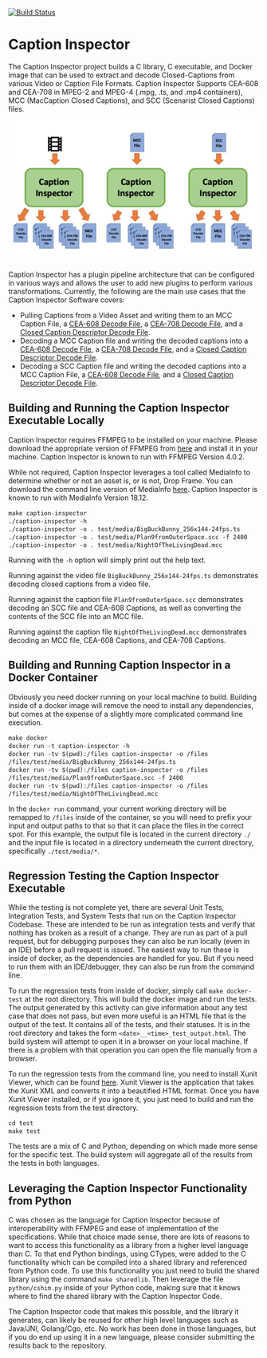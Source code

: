 [![Build Status](https://travis-ci.com/Comcast/caption-inspector.svg?branch=master)](https://travis-ci.com/Comcast/caption-inspector)

Caption Inspector
=================

The Caption Inspector project builds a C library, C executable, and Docker image that can be used to extract and decode
Closed-Captions from various Video or Caption File Formats. Caption Inspector Supports CEA-608 and CEA-708 in MPEG-2 and
MPEG-4 (.mpg, .ts, and .mp4 containers), MCC (MacCaption Closed Captions), and SCC (Scenarist Closed Captions) files.

![Overview](./docs/Overview.png)

Caption Inspector has a plugin pipeline architecture that can be configured in various ways and allows the user to add
new plugins to perform various transformations. Currently, the following are the main use cases that the Caption
Inspector Software covers:
* Pulling Captions from a Video Asset and writing them to an MCC Caption File, a [CEA-608 Decode File](./docs/decoded608.md),
a [CEA-708 Decode File](./docs/decoded708.md), and a [Closed Caption Descriptor Decode File](./docs/decodeCCD.md).
* Decoding a MCC Caption file and writing the decoded captions into  a [CEA-608 Decode File](./docs/decoded608.md),
a [CEA-708 Decode File](./docs/decoded708.md), and a [Closed Caption Descriptor Decode File](./docs/decodeCCD.md).
* Decoding a SCC Caption file and writing the decoded captions into a MCC Caption File, a [CEA-608 Decode File](./docs/decoded608.md),
and a [Closed Caption Descriptor Decode File](./docs/decodeCCD.md).

Building and Running the Caption Inspector Executable Locally
-------------------------------------------------------------

Caption Inspector requires FFMPEG to be installed on your machine. Please download the appropriate
version of FFMPEG from [here](https://ffmpeg.org/download.html) and install it in your machine.
Caption Inspector is known to run with FFMPEG Version 4.0.2.

While not required, Caption Inspector leverages a tool called MediaInfo to determine whether or not
an asset is, or is not, Drop Frame. You can download the command line version of MediaInfo
[here](https://mediaarea.net/en/MediaInfo/Download). Caption Inspector is known to run with
MediaInfo Version 18.12.

```
make caption-inspector
./caption-inspector -h
./caption-inspector -o . test/media/BigBuckBunny_256x144-24fps.ts
./caption-inspector -o . test/media/Plan9fromOuterSpace.scc -f 2400
./caption-inspector -o . test/media/NightOfTheLivingDead.mcc
```

Running with the `-h` option will simply print out the help text. 

Running against the video file `BigBuckBunny_256x144-24fps.ts` demonstrates decoding closed captions from a video file.

Running against the caption file `Plan9fromOuterSpace.scc` demonstrates decoding an SCC file and CEA-608 Captions, as well as
converting the contents of the SCC file into an MCC file.

Running against the caption file `NightOfTheLivingDead.mcc` demonstrates decoding an MCC file, CEA-608 Captions, and CEA-708 Captions.

Building and Running Caption Inspector in a Docker Container
------------------------------------------------------------
Obviously you need docker running on your local machine to build. Building inside of a docker image will remove the need
to install any dependencies, but comes at the expense of a slightly more complicated command line execution.

```
make docker
docker run -t caption-inspector -h
docker run -tv $(pwd):/files caption-inspector -o /files /files/test/media/BigBuckBunny_256x144-24fps.ts
docker run -tv $(pwd):/files caption-inspector -o /files /files/test/media/Plan9fromOuterSpace.scc -f 2400
docker run -tv $(pwd):/files caption-inspector -o /files /files/test/media/NightOfTheLivingDead.mcc
```

In the `docker run` command, your current working directory will be remapped to `/files` inside of the container, so
you will need to prefix your input and output paths to that so that it can place the files in the correct spot. For
this example, the output file is located in the current directory `./` and the input file is located in a directory
underneath the current directory, specifically `./test/media/*`.

Regression Testing the Caption Inspector Executable
---------------------------------------------------

While the testing is not complete yet, there are several Unit Tests, Integration Tests, and System Tests that run
on the Caption Inspector Codebase. These are intended to be run as integration tests and verify that nothing has
broken as a result of a change. They are run as part of a pull request, but for debugging purposes they can also
be run locally (even in an IDE) before a pull request is issued. The easiest way to run these is inside of docker,
as the dependencies are handled for you. But if you need to run them with an IDE/debugger, they can also be run
from the command line.

To run the regression tests from inside of docker, simply call `make docker-test` at the root directory. This will
build the docker image and run the tests. The output generated by this activity can give information about any test
case that does not pass, but even more useful is an HTML file that is the output of the test. It contains all of
the tests, and their statuses. It is in the root directory and takes the form `<date>__<time>_test_output.html`.
The build system will attempt to open it in a browser on your local machine. If there is a problem with that operation
you can open the file manually from a browser.

To run the regression tests from the command line, you need to install Xunit Viewer, which can be found [here](https://github.com/lukejpreston/xunit-viewer).
Xunit Viewer is the application that takes the Xunit XML and converts it into a beautified HTML format. Once you have
Xunit Viewer installed, or if you ignore it, you just need to build and run the regression tests from the test directory.

```
cd test
make test
```

The tests are a mix of C and Python, depending on which made more sense for the specific test. The build system will
aggregate all of the results from the tests in both languages.

Leveraging the Caption Inspector Functionality from Python
----------------------------------------------------------
C was chosen as the language for Caption Inspector because of interoperability with FFMPEG and ease of implementation of
the specifications. While that choice made sense, there are lots of reasons to want to access this functionality as a
library from a higher level language than C. To that end Python bindings, using CTypes, were added to the C functionality
which can be compiled into a shared library and referenced from Python code. To use this functionality you just need
to build the shared library using the command `make sharedlib`. Then leverage the file `python/cshim.py` inside of your
Python code, making sure that it knows where to find the shared library with the Caption Inspector Code.

The Caption Inspector code that makes this possible, and the library it generates, can likely be reused for other high
level languages such as Java/JNI, Golang/Cgo, etc. No work has been done in those languages, but if you do end up using
it in a new language, please consider submitting the results back to the repository.